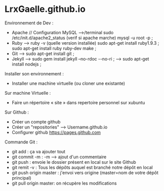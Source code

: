LrxGaelle.github.io
===================
Environnement de Dev : 

- Apache // Configuration MySQL
  -->/terminal sudo /etc/init.d/apache2_status (verif si apache marche) mysql -u root -p ;
- Ruby
  --> ruby -v (quelle version installée) sudo apt-get install ruby1.9.3 ; sudo apt-get install ruby ruby-dev make ;
- Git
  --> sudo apt-get install git ;
- Jekyll
  --> sudo gem install jekyll –no-rdoc --no-ri ; 
  --> sudo apt-get install nodejs ;

Installer son environnement :

- Installer une machine virtuelle (ou cloner une existante)

Sur machine Virtuelle :

- Faire un répertoire « site » dans repertoire personnel sur xubuntu

Sur Github :

- Créer un compte github 
- Créer un "repositories" --> Username.github.io
- Configurer github https://pages.github.com

Commande Git :
- git add : ça va ajouter tout
- git commit -m : -m --> ajout d'un commentaire
- git push : envoie le dossier présent en local sur le site Github
- git remit -v : Tous les dépôts auquel est branché notre dépôt en local
- git push origin master : j'envoi vers origine (master=nom de votre dépôt principal)
- git pull origin master: on récupère les modifications
